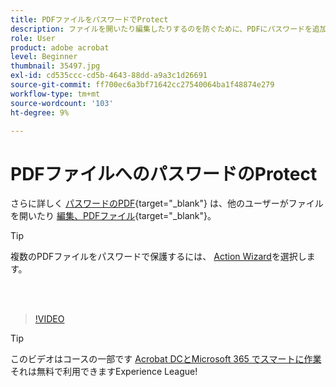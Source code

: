 ```yaml
---
title: PDFファイルをパスワードでProtect
description: ファイルを開いたり編集したりするのを防ぐために、PDFにパスワードを追加する方法について説明します
role: User
product: adobe acrobat
level: Beginner
thumbnail: 35497.jpg
exl-id: cd535ccc-cd5b-4643-88dd-a9a3c1d26691
source-git-commit: ff700ec6a3bf71642cc27540064ba1f48874e279
workflow-type: tm+mt
source-wordcount: '103'
ht-degree: 9%

---
```


# PDFファイルへのパスワードのProtect

さらに詳しく [パスワードのPDF](https://www.adobe.com/acrobat/online/password-protect-pdf.html){target=&quot;_blank&quot;} は、他のユーザーがファイルを開いたり [編集、PDFファイル](https://www.adobe.com/acrobat/online/pdf-editor.html){target=&quot;_blank&quot;}。

>[!TIP]
>
>複数のPDFファイルをパスワードで保護するには、 [Action Wizard](../advanced-tasks/action.md)を選択します。

<br> 

>[!VIDEO](https://video.tv.adobe.com/v/35497?hidetitle=true)

>[!TIP]
>
>このビデオはコースの一部です [Acrobat DCとMicrosoft 365 でスマートに作業](https://experienceleague.adobe.com/?recommended=Acrobat-U-1-2021.microsoft365) それは無料で利用できますExperience League!
